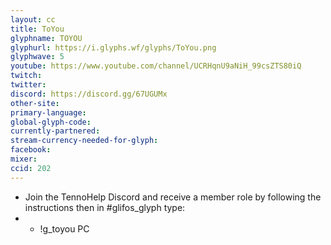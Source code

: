 ```yaml
---
layout: cc
title: ToYou
glyphname: TOYOU
glyphurl: https://i.glyphs.wf/glyphs/ToYou.png
glyphwave: 5
youtube: https://www.youtube.com/channel/UCRHqnU9aNiH_99csZTS80iQ
twitch: 
twitter: 
discord: https://discord.gg/67UGUMx
other-site: 
primary-language: 
global-glyph-code: 
currently-partnered: 
stream-currency-needed-for-glyph: 
facebook: 
mixer: 
ccid: 202
---
```

* Join the TennoHelp Discord and receive a member role by following the instructions then in #glifos_glyph type:
* * !g_toyou PC
